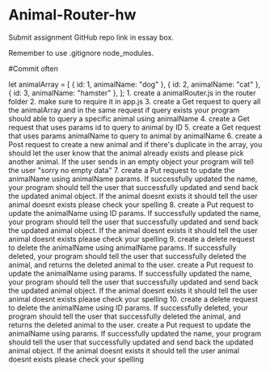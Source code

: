 # Animal-Router-hw
 Submit assignment GitHub repo link in essay box. 
 
 Remember to use .gitignore node_modules. 
 
 #Commit often  
 
 let animalArray = [ { id: 1, animalName: "dog" }, { id: 2, animalName: "cat" }, { id: 3, animalName: "hamster" }, ];  1. create a animalRouter.js in the router folder  2. make sure to require it in app.js  3. create a Get request to query all the animalArray and in the same request if query exists your program should able to query a specific animal using animalName  4. create a Get request that uses params id to query to animal by ID  5. create a Get request that uses params animalName to query to animal by animalName  6. create a Post request to create a new animal and if there's duplicate in the array, you should let the user know that the animal already exists and please pick another animal. If the user sends in an empty object your program will tell the user "sorry no empty data"  7. create a Put request to update the animalName using animalName params. If successfully updated the name, your program should tell the user that successfully updated and send back the updated animal object. If the animal doesnt exists it should tell the user animal doesnt exists please check your spelling  8. create a Put request to update the animalName using ID params. If successfully updated the name, your program should tell the user that successfully updated and send back the updated animal object. If the animal doesnt exists it should tell the user animal doesnt exists please check your spelling  9. create a delete request to delete the animalName using animalName params. If successfully deleted, your program should tell the user that successfully deleted the animal, and returns the deleted animal to the user. create a Put request to update the animalName using params. If successfully updated the name, your program should tell the user that successfully updated and send back the updated animal object. If the animal doesnt exists it should tell the user animal doesnt exists please check your spelling  10. create a delete request to delete the animalName using ID params. If successfully deleted, your program should tell the user that successfully deleted the animal, and returns the deleted animal to the user. create a Put request to update the animalName using params. If successfully updated the name, your program should tell the user that successfully updated and send back the updated animal object. If the animal doesnt exists it should tell the user animal doesnt exists please check your spelling
